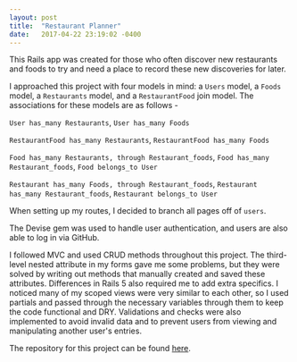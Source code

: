 ```yaml
---
layout: post
title:  "Restaurant Planner"
date:   2017-04-22 23:19:02 -0400
---
```



This Rails app was created for those who often discover new restaurants and foods to try and need a place to record these new discoveries for later.

I approached this project with four models in mind: a `Users` model, a `Foods` model, a `Restaurants` model, and a `RestaurantFood` join model. The associations for these models are as follows - 

`User has_many Restaurants`, `User has_many Foods`

`RestaurantFood has_many Restaurants`, `RestaurantFood has_many Foods`

`Food has_many Restaurants, through Restaurant_foods`, `Food has_many Restaurant_foods`, `Food belongs_to User`

`Restaurant has_many Foods, through Restaurant_foods`, `Restaurant has_many Restaurant_foods`, `Restaurant belongs_to User`

When setting up my routes, I decided to branch all pages off of `users`.

The Devise gem was used to handle user authentication, and users are also able to log in via GitHub.

I followed MVC and used CRUD methods throughout this project. The third-level nested attribute in my forms gave me some problems, but they were solved by writing out methods that manually created and saved these attributes. Differences in Rails 5 also required me to add extra specifics. I noticed many of my scoped views were very similar to each other, so I used partials and passed through the necessary variables through them to keep the code functional and DRY. Validations and checks were also implemented to avoid invalid data and to prevent users from viewing and manipulating another user's entries.

The repository for this project can be found [here](https://github.com/krishl/restaurant-planner).
